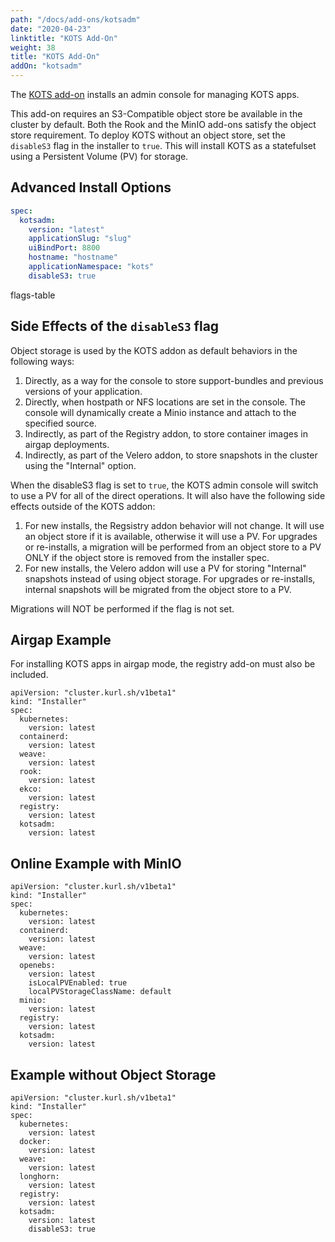 ```yaml
---
path: "/docs/add-ons/kotsadm"
date: "2020-04-23"
linktitle: "KOTS Add-On"
weight: 38
title: "KOTS Add-On"
addOn: "kotsadm"
---
```


The [KOTS add-on](https://kots.io/kotsadm/installing/installing-a-kots-app/) installs an admin console for managing KOTS apps.

This add-on requires an S3-Compatible object store be available in the cluster by default. 
Both the Rook and the MinIO add-ons satisfy the object store requirement.
To deploy KOTS without an object store, set the `disableS3` flag in the installer to `true`. 
This will install KOTS as a statefulset using a Persistent Volume (PV) for storage.

## Advanced Install Options

```yaml
spec:
  kotsadm: 
    version: "latest"
    applicationSlug: "slug"
    uiBindPort: 8800
    hostname: "hostname"
    applicationNamespace: "kots"
    disableS3: true
```

flags-table

## Side Effects of the `disableS3` flag

Object storage is used by the KOTS addon as default behaviors in the following ways:
1. Directly, as a way for the console to store support-bundles and previous versions of your application.
1. Directly, when hostpath or NFS locations are set in the console. The console will dynamically create a Minio instance and attach to the specified source.
1. Indirectly, as part of the Registry addon, to store container images in airgap deployments.
1. Indirectly, as part of the Velero addon, to store snapshots in the cluster using the "Internal" option.

When the disableS3 flag is set to `true`, the KOTS admin console will switch to use a PV for all of the direct operations. 
It will also have the following side effects outside of the KOTS addon:
1. For new installs, the Regsistry addon behavior will not change. It will use an object store if it is available, otherwise it will use a PV. For upgrades or re-installs, a migration will be performed from an object store to a PV ONLY if the object store is removed from the installer spec.
1. For new installs, the Velero addon will use a PV for storing "Internal" snapshots instead of using object storage. For upgrades or re-installs, internal snapshots will be migrated from the object store to a PV.

Migrations will NOT be performed if the flag is not set. 

## Airgap Example

For installing KOTS apps in airgap mode, the registry add-on must also be included.

```
apiVersion: "cluster.kurl.sh/v1beta1"
kind: "Installer"
spec:
  kubernetes:
    version: latest
  containerd: 
    version: latest
  weave:
    version: latest
  rook:
    version: latest
  ekco:
    version: latest
  registry:
    version: latest
  kotsadm: 
    version: latest
```

## Online Example with MinIO

```
apiVersion: "cluster.kurl.sh/v1beta1"
kind: "Installer"
spec:
  kubernetes:
    version: latest
  containerd: 
    version: latest
  weave:
    version: latest
  openebs:
    version: latest
    isLocalPVEnabled: true
    localPVStorageClassName: default
  minio:
    version: latest
  registry:
    version: latest
  kotsadm: 
    version: latest
```

## Example without Object Storage

```
apiVersion: "cluster.kurl.sh/v1beta1"
kind: "Installer"
spec:
  kubernetes:
    version: latest
  docker: 
    version: latest
  weave:
    version: latest
  longhorn:
    version: latest
  registry:
    version: latest
  kotsadm: 
    version: latest
    disableS3: true
```
